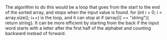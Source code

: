 The algorithm to do this would be a loop that goes from the start to the end of the sorted array, and stops when the input
value is found. for (int i = 0; i < array.size(); i++) is the loop, and it can stop at if (array[i] == "string"){
return string}. It can be more efficient by starting from the back if the input word starts with a letter after the first
half of the alphabet and counting backward instead of forward.
